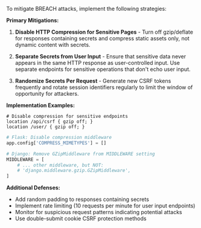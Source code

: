 To mitigate BREACH attacks, implement the following strategies:

**Primary Mitigations:**

1. **Disable HTTP Compression for Sensitive Pages** - Turn off gzip/deflate for responses containing secrets and compress static assets only, not dynamic content with secrets.

2. **Separate Secrets from User Input** - Ensure that sensitive data never appears in the same HTTP response as user-controlled input. Use separate endpoints for sensitive operations that don't echo user input.

3. **Randomize Secrets Per Request** - Generate new CSRF tokens frequently and rotate session identifiers regularly to limit the window of opportunity for attackers.

**Implementation Examples:**

```nginx
# Disable compression for sensitive endpoints
location /api/csrf { gzip off; }
location /user/ { gzip off; }
```

```python
# Flask: Disable compression middleware
app.config['COMPRESS_MIMETYPES'] = []

# Django: Remove GZipMiddleware from MIDDLEWARE setting
MIDDLEWARE = [
    # ... other middleware, but NOT:
    # 'django.middleware.gzip.GZipMiddleware',
]
```

**Additional Defenses:**

* Add random padding to responses containing secrets
* Implement rate limiting (10 requests per minute for user input endpoints)
* Monitor for suspicious request patterns indicating potential attacks
* Use double-submit cookie CSRF protection methods